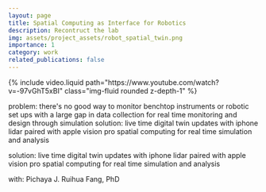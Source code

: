 ```yaml
---
layout: page
title: Spatial Computing as Interface for Robotics
description: Recontruct the lab 
img: assets/project_assets/robot_spatial_twin.png
importance: 1
category: work
related_publications: false
---
```


<div class="row mt-3">
    <div class="col-sm mt-3 mt-md-0">
        {% include video.liquid path="https://www.youtube.com/watch?v=-97vGhT5xBI" class="img-fluid rounded z-depth-1" %}
    </div>
</div>

problem: there's no good way to monitor benchtop instruments or robotic set ups with a large gap in data collection for real time monitoring and design through simulation
solution: live time digital twin updates with iphone lidar paired with apple vision pro spatial computing for real time simulation and analysis 

solution: live time digital twin updates with iphone lidar paired with apple vision pro spatial computing for real time simulation and analysis 

with: Pichaya J. Ruihua Fang, PhD 
